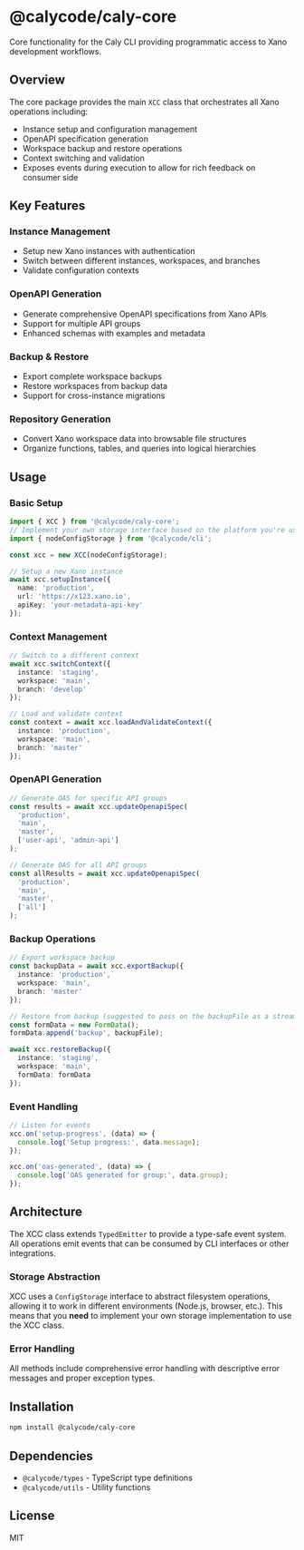 # @calycode/caly-core

Core functionality for the Caly CLI providing programmatic access to Xano development workflows.

## Overview

The core package provides the main `XCC` class that orchestrates all Xano operations including:
- Instance setup and configuration management
- OpenAPI specification generation
- Workspace backup and restore operations
- Context switching and validation
- Exposes events during execution to allow for rich feedback on consumer side

## Key Features

### Instance Management
- Setup new Xano instances with authentication
- Switch between different instances, workspaces, and branches
- Validate configuration contexts

### OpenAPI Generation
- Generate comprehensive OpenAPI specifications from Xano APIs
- Support for multiple API groups
- Enhanced schemas with examples and metadata

### Backup & Restore
- Export complete workspace backups
- Restore workspaces from backup data
- Support for cross-instance migrations

### Repository Generation
- Convert Xano workspace data into browsable file structures
- Organize functions, tables, and queries into logical hierarchies

## Usage

### Basic Setup

```typescript
import { XCC } from '@calycode/caly-core';
// Implement your own storage interface based on the platform you're using
import { nodeConfigStorage } from '@calycode/cli';

const xcc = new XCC(nodeConfigStorage);

// Setup a new Xano instance
await xcc.setupInstance({
  name: 'production',
  url: 'https://x123.xano.io',
  apiKey: 'your-metadata-api-key'
});
```

### Context Management

```typescript
// Switch to a different context
await xcc.switchContext({
  instance: 'staging',
  workspace: 'main',
  branch: 'develop'
});

// Load and validate context
const context = await xcc.loadAndValidateContext({
  instance: 'production',
  workspace: 'main',
  branch: 'master'
});
```

### OpenAPI Generation

```typescript
// Generate OAS for specific API groups
const results = await xcc.updateOpenapiSpec(
  'production',
  'main',
  'master',
  ['user-api', 'admin-api']
);

// Generate OAS for all API groups
const allResults = await xcc.updateOpenapiSpec(
  'production',
  'main',
  'master',
  ['all']
);
```

### Backup Operations

```typescript
// Export workspace backup
const backupData = await xcc.exportBackup({
  instance: 'production',
  workspace: 'main',
  branch: 'master'
});

// Restore from backup (suggested to pass on the backupFile as a stream as backups can be big)
const formData = new FormData();
formData.append('backup', backupFile);

await xcc.restoreBackup({
  instance: 'staging',
  workspace: 'main',
  formData: formData
});
```

### Event Handling

```typescript
// Listen for events
xcc.on('setup-progress', (data) => {
  console.log('Setup progress:', data.message);
});

xcc.on('oas-generated', (data) => {
  console.log('OAS generated for group:', data.group);
});
```

## Architecture

The XCC class extends `TypedEmitter` to provide a type-safe event system. All operations emit events that can be consumed by CLI interfaces or other integrations.

### Storage Abstraction

XCC uses a `ConfigStorage` interface to abstract filesystem operations, allowing it to work in different environments (Node.js, browser, etc.). This means that you **need** to implement your own storage implementation to use the XCC class.

### Error Handling

All methods include comprehensive error handling with descriptive error messages and proper exception types.

## Installation

```bash
npm install @calycode/caly-core
```

## Dependencies

- `@calycode/types` - TypeScript type definitions
- `@calycode/utils` - Utility functions

## License

MIT
